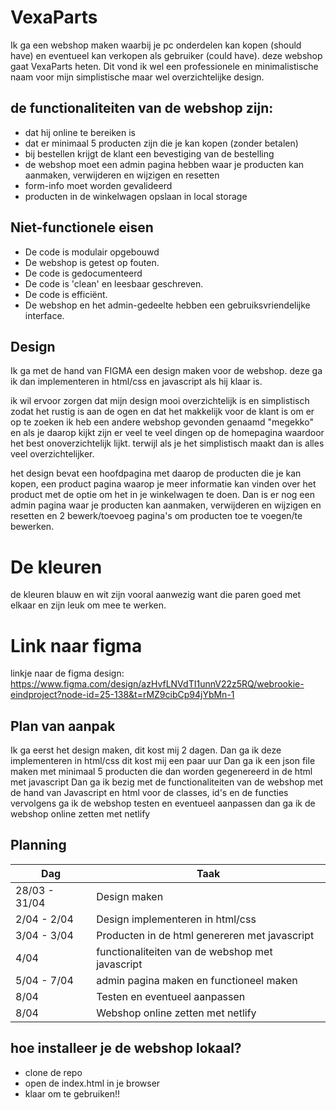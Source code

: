 # VexaParts


Ik ga een webshop maken waarbij je pc onderdelen kan kopen (should have) en eventueel kan verkopen als gebruiker (could have). deze webshop gaat VexaParts heten. Dit vond ik wel een professionele en minimalistische naam voor mijn simplistische maar wel overzichtelijke design. 

## de functionaliteiten van de webshop zijn:
- dat hij online te bereiken is
- dat er minimaal 5 producten zijn die je kan kopen (zonder betalen)
- bij bestellen krijgt de klant een bevestiging van de bestelling
- de webshop moet een admin pagina hebben waar je producten kan aanmaken, verwijderen en wijzigen en resetten
- form-info moet worden gevalideerd
- producten in de winkelwagen opslaan in local storage

## Niet-functionele eisen
- De code is modulair opgebouwd
- De webshop is getest op fouten.
- De code is gedocumenteerd
- De code is 'clean' en leesbaar geschreven.
- De code is efficiënt.
- De webshop en het admin-gedeelte hebben een gebruiksvriendelijke interface.

## Design

Ik ga met de hand van FIGMA een design maken voor de webshop. deze ga ik dan implementeren in html/css en javascript als hij klaar is.

ik wil ervoor zorgen dat mijn design mooi overzichtelijk is en simplistisch zodat het rustig is aan de ogen en dat het makkelijk voor de klant is om er op te zoeken ik heb een andere webshop gevonden genaamd "megekko" en als je daarop kijkt zijn er veel te veel dingen op de homepagina waardoor het best onoverzichtelijk lijkt. terwijl als je het simplistisch maakt dan is alles veel overzichtelijker.

 het design bevat een hoofdpagina met daarop de producten die je kan kopen, een product pagina waarop je meer informatie kan vinden over het product met de optie om het in je winkelwagen te doen. Dan is er nog een admin pagina waar je producten kan aanmaken, verwijderen en wijzigen en resetten en 2 bewerk/toevoeg pagina's om producten toe te voegen/te bewerken.

# De kleuren
 de kleuren blauw en wit zijn vooral aanwezig want die paren goed met elkaar en zijn leuk om mee te werken.

# Link naar figma
linkje naar de figma design: https://www.figma.com/design/azHvfLNVdTI1unnV22z5RQ/webrookie-eindproject?node-id=25-138&t=rMZ9cibCp94jYbMn-1


## Plan van aanpak
Ik ga eerst het design maken, dit kost mij 2 dagen. 
Dan ga ik deze implementeren in html/css dit kost mij een paar uur
Dan ga ik een json file maken met minimaal 5 producten die dan worden gegenereerd in de html met javascript
Dan ga ik bezig met de functionaliteiten van de webshop met de hand van Javascript en html voor de classes, id's en de functies
vervolgens ga ik de webshop testen en eventueel aanpassen
dan ga ik de webshop online zetten met netlify

## Planning 

| Dag | Taak |
| --- | --- |
| 28/03 - 31/04 | Design maken |
| 2/04 - 2/04| Design implementeren in html/css |
| 3/04 - 3/04 | Producten in de html genereren met javascript |
| 4/04 | functionaliteiten van de webshop met javascript |
| 5/04 - 7/04 | admin pagina maken en functioneel maken |
| 8/04 | Testen en eventueel aanpassen |
| 8/04 | Webshop online zetten met netlify |


## hoe installeer je de webshop lokaal?
- clone de repo
- open de index.html in je browser
- klaar om te gebruiken!!